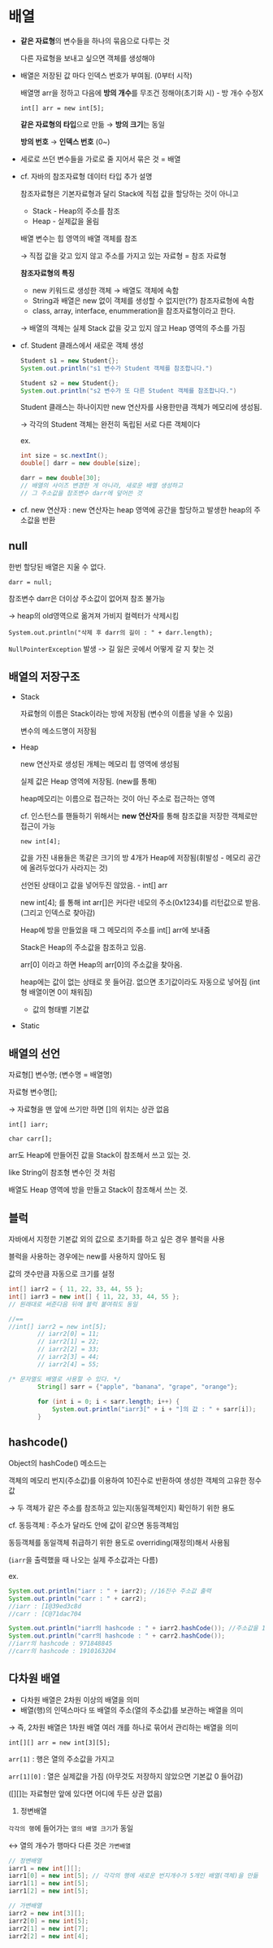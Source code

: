 # 배열


- **같은 자료형**의 변수들을 하나의 묶음으로 다루는 것

    다른 자료형을 보내고 싶으면 객체를 생성해야

- 배열은 저장된 값 마다 인덱스 번호가 부여됨. (0부터 시작)

    배열명 arr을 정하고 다음에 **방의 개수**를 무조건 정해야(초기화 시) - 방 개수 수정X

    `int[] arr = new int[5];`

    **같은 자료형의 타입**으로 만듦 → **방의 크기**는 동일

    **방의 번호** → **인덱스 번호** (0~)

- 세로로 쓰던 변수들을 가로로 줄 지어서 묶은 것 = 배열

- cf. 자바의 참조자료형 데이터 타입 추가 설명

    참조자료형은 기본자료형과 달리 Stack에 직접 값을 할당하는 것이 아니고

    - Stack - Heap의 주소를 참조
    - Heap - 실제값을 올림

    배열 변수는 힙 영역의 배열 객체를 참조

    → 직접 값을 갖고 있지 않고 주소를 가지고 있는 자료형 = 참조 자료형

    **참조자료형의 특징**

    - new 키워드로 생성한 객체 → 배열도 객체에 속함
    - String과 배열은 new 없이 객체를 생성할 수 없지만(??) 참조자료형에 속함
    - class, array, interface, enummeration을 참조자료형이라고 한다.

    → 배열의 객체는 실제 Stack 값을 갖고 있지 않고 Heap 영역의 주소를 가짐

- cf. Student 클래스에서 새로운 객체 생성

    ```java
    Student s1 = new Student{};
    System.out.println("s1 변수가 Student 객체를 참조합니다.")

    Student s2 = new Student{};
    System.out.println("s2 변수가 또 다른 Student 객체를 참조합니다.")
    ```

    Student 클래스는 하나이지만 new 연산자를 사용한만큼 객체가 메모리에 생성됨.

    → 각각의 Student 객체는 완전히 독립된 서로 다른 객체이다

    ex.

    ```java
    int size = sc.nextInt();
    double[] darr = new double[size];

    darr = new double[30]; 
    // 배열의 사이즈 변경한 게 아니라, 새로운 배열 생성하고 
    // 그 주소값을 참조변수 darr에 덮어쓴 것
    ```

- cf. new 연산자 : new 연산자는 heap 영역에 공간을 할당하고 발생한 heap의 주소값을 반환


## null

한번 할당된 배열은 지울 수 없다.

`darr = null;`

참조변수  darr은 더이상 주소값이 없어져 참조 불가능 

→ heap의 old영역으로 옮겨져 가비지 컬렉터가 삭제시킴

`System.out.println("삭제 후 darr의 길이 : " + darr.length);`

`NullPointerException` 발생 -> 길 잃은 곳에서 어떻게 갈 지 찾는 것

## 배열의 저장구조


- Stack

    자료형의 이름은 Stack이라는 방에 저장됨 (변수의 이름을 넣을 수 있음)

    변수의 메소드명이 저장됨

- Heap

     new 연산자로 생성된 개체는 메모리 힙 영역에 생성됨

    실제 값은 Heap 영역에 저장됨. (new를 통해)

    heap메모리는 이름으로 접근하는 것이 아닌 주소로 접근하는 영역

    cf. 인스턴스를 핸들하기 위해서는 **new 연산자**를 통해 참조값을 저장한 객체로만 접근이 가능

    `new int[4];`

    값을 가진 내용들은 똑같은 크기의 방 4개가 Heap에 저장됨(휘발성 - 메모리 공간에 올려두었다가 사라지는 것)

    선언된 상태이고 값을 넣어두진 않았음. - int[] arr

    new int[4]; 를 통해 int arr[]은 커다란 네모의 주소(0x1234)를 리턴값으로 받음. (그리고 인덱스로 찾아감)

    Heap에 방을 만들었을 때 그 메모리의 주소를 int[] arr에 보내줌

    Stack은 Heap의 주소값을 참조하고 있음.

    arr[0] 이라고 하면 Heap의 arr[0]의 주소값을 찾아옴.

    heap에는 값이 없는 상태로 못 들어감. 없으면 초기값이라도 자동으로 넣어짐 (int 형 배열이면 0이 채워짐)

    - 값의 형태별 기본값
- Static

## 배열의 선언

자료형[] 변수명; (변수명 = 배열명)

자료형 변수명[]; 

→ 자료형을 맨 앞에 쓰기만 하면 []의 위치는 상관 없음

`int[] iarr;`

`char carr[];`

arr도 Heap에 만들어진 값을 Stack이 참조해서 쓰고 있는 것. 

like String이 참조형 변수인 것 처럼

배열도 Heap 영역에 방을 만들고 Stack이 참조해서 쓰는 것.

## 블럭

자바에서 지정한 기본값 외의 값으로 초기화를 하고 싶은 경우 블럭을 사용

블럭을 사용하는 경우에는 new를 사용하지 않아도 됨

 값의 갯수만큼 자동으로 크기를 설정

```java
int[] iarr2 = { 11, 22, 33, 44, 55 };
int[] iarr3 = new int[] { 11, 22, 33, 44, 55 };
// 원래대로 써준다음 뒤에 블럭 붙여줘도 동일

//==
//int[] iarr2 = new int[5];
		// iarr2[0] = 11;
		// iarr2[1] = 22;
		// iarr2[2] = 33;
		// iarr2[3] = 44;
		// iarr2[4] = 55;
```

```java
/* 문자열도 배열로 사용할 수 있다. */
		String[] sarr = {"apple", "banana", "grape", "orange"};
		
		for (int i = 0; i < sarr.length; i++) {
			System.out.println("iarr3[" + i + "]의 값 : " + sarr[i]);
		}
```

## hashcode()

Object의 hashCode() 메소드는 

객체의 메모리 번지(주소값)를 이용하여 10진수로 반환하여 생성한 객체의 고유한 정수값

→ 두 객체가 같은 주소를 참조하고 있는지(동일객체인지) 확인하기 위한 용도

cf. 동등객체 : 주소가 달라도 안에 값이 같으면 동등객체임

 동등객체를 동일객체 취급하기 위한 용도로 overriding(재정의)해서 사용됨

(`iarr`을 출력했을 때 나오는 실제 주소값과는 다름)

ex.

```java
System.out.println("iarr : " + iarr2); //16진수 주소값 출력
System.out.println("carr : " + carr2);
//iarr : [I@39ed3c8d
//carr : [C@71dac704

System.out.println("iarr의 hashcode : " + iarr2.hashCode()); //주소값을 10진수로 반환
System.out.println("carr의 hashcode : " + carr2.hashCode());
//iarr의 hashcode : 971848845
//carr의 hashcode : 1910163204
```

## 다차원 배열

- 다차원 배열은 2차원 이상의 배열을 의미
- 배열(행)의 인덱스마다 또 배열의 주소(열의 주소값)를 보관하는 배열을 의미

→ 즉, 2차원 배열은 1차원 배열 여러 개를 하나로 묶어서 관리하는 배열을 의미

`int[][] arr = new int[3][5];` 

`arr[1]` : 행은 열의 주소값을 가지고

`arr[1][0]` : 열은 실제값을 가짐 (아무것도 저장하지 않았으면 기본값 0 들어감)

([][]는 자료형만 앞에 있다면 어디에 두든 상관 없음)


1. 정변배열

`각각의 행`에 들어가는 `열의 배열 크기`가 동일

↔ 열의 개수가 행마다 다른 것은 `가변배열`

```java
// 정변배열
iarr1 = new int[][];
iarr1[0] = new int[5]; // 각각의 행에 새로운 번지개수가 5개인 배열(객체)을 만듦
iarr1[1] = new int[5];
iarr1[2] = new int[5];

// 가변배열
iarr2 = new int[3][];
iarr2[0] = new int[5];
iarr2[1] = new int[7];
iarr2[2] = new int[4];
```
